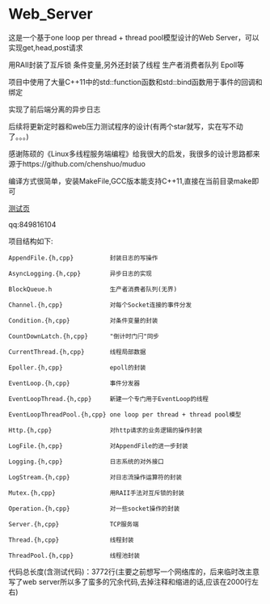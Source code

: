 # Web_Server  

这是一个基于one loop per thread + thread pool模型设计的Web Server，可以实现get,head,post请求  
 
用RAII封装了互斥锁 条件变量,另外还封装了线程 生产者消费者队列 Epoll等  
 
项目中使用了大量C++11中的std::function函数和std::bind函数用于事件的回调和绑定  
 
实现了前后端分离的异步日志  
 
后续将更新定时器和web压力测试程序的设计(有两个star就写，实在写不动了。。。)  
 
感谢陈硕的《Linux多线程服务端编程》给我很大的启发，我很多的设计思路都来源于https://github.com/chenshuo/muduo  
 
编译方式很简单，安装MakeFile,GCC版本能支持C++11,直接在当前目录make即可  

[测试页](119.29.214.40) 
 
qq:849816104  
 
项目结构如下:  
  
  
```
AppendFile.{h,cpp}          封装日志的写操作

AsyncLogging.{h,cpp}        异步日志的实现

BlockQueue.h                生产者消费者队列(无界)

Channel.{h,cpp}             对每个Socket连接的事件分发

Condition.{h,cpp}           对条件变量的封装

CountDownLatch.{h,cpp}      "倒计时门闩"同步

CurrentThread.{h,cpp}       线程局部数据

Epoller.{h,cpp}             epoll的封装

EventLoop.{h,cpp}           事件分发器

EventLoopThread.{h,cpp}     新建一个专门用于EventLoop的线程

EventLoopThreadPool.{h,cpp} one loop per thread + thread pool模型

Http.{h,cpp}                对http请求的业务逻辑的操作封装

LogFile.{h,cpp}             对AppendFile的进一步封装

Logging.{h,cpp}             日志系统的对外接口

LogStream.{h,cpp}           对日志流操作运算符的封装

Mutex.{h,cpp}               用RAII手法对互斥锁的封装

Operation.{h,cpp}           对一些socket操作的封装

Server.{h,cpp}              TCP服务端

Thread.{h,cpp}              线程封装

ThreadPool.{h,cpp}          线程池封装
```
  
  
代码总长度(含测试代码)：3772行(主要之前想写一个网络库的，后来临时改主意写了web server所以多了蛮多的冗余代码,去掉注释和缩进的话,应该在2000行左右)  
